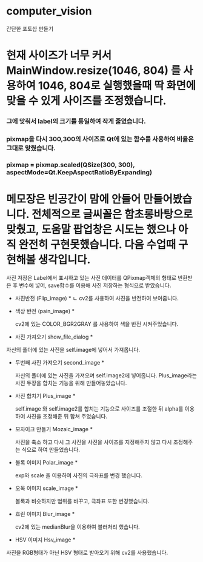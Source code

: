 
# computer_vision
간단한 포토샵 만들기

# 현재 사이즈가 너무 커서 MainWindow.resize(1046, 804) 를 사용하여 1046, 804로 실행했을때 딱 화면에 맞을 수 있게 사이즈를 조정했습니다.
### 그에 맞춰서 label의 크기를 통일하여 작게 줄였습니다.
### pixmap을 다시 300,300의 사이즈로 Qt에 있는 함수를 사용하여 비율은 그대로 맞췄습니다.
### pixmap = pixmap.scaled(QSize(300, 300), aspectMode=Qt.KeepAspectRatioByExpanding)
# 메모장은 빈공간이 맘에 안들어 만들어봤습니다. 전체적으로 글씨꼴은 함초롱바탕으로 맞췄고, 도움말 팝업창은 시도는 했으나 아직 완전히 구현못했습니다. 다음 수업때 구현해볼 생각입니다.

사진 저장은 Label에서 표시하고 있는 사진 데이터를 QPixmap객체의 형태로 반환받은 후 변수에 넣어, save함수를 이용해 사진 저장하는 형식으로 받았습니다.

* 사진반전 (Flip_image) *
  ㄴ
  cv2를 사용하여 사진을 반전하여 보여줍니다.
  
* 색상 반전 (pain_image) *
  
  cv2에 있는 COLOR_BGR2GRAY 를 사용하여 색을 반전 시켜주었습니다.
  
*  사진 가져오기 show_file_dialog *
  
  자신의 폴더에 있는 사진을 self.image에 넣어서 가져옵니다.

* 두번째 사진 가져오기 second_image *
  
  자신의 폴더에 있는 사진을 가져오며 self.image2에 넣어줍니다.
  Plus_image라는 사진 두장을 합치는 기능을 위해 만들어놓았습니다.
  
* 사진 합치기 Plus_image *
  
  self.image 와 self.image2를 합치는 기능으로 사이즈를 조절한 뒤 alpha를 이용하여 사진을 조정해준 뒤 합쳐 주었습니다.
  
* 모자이크 만들기 Mozaic_image *

  사진을 축소 하고 다시 그 사진을 사진을 사이즈를 지정해주지 않고 다시 조정해주는 식으로 하여 만들었습니다.
  
* 볼록 이미지 Polar_image  *

  exp와 scale 을 이용하여 사진의  극좌표를 변경 했습니다.
  
* 오목 이미지 scale_image *
  
  볼록과 비슷하지만 범위를 바꾸고, 극좌표 또한 변경했습니다.
 
* 흐린 이미지 Blur_image  *
   
  cv2에 있는 medianBlur을 이용하여 블러처리 했습니다.
  
 * HSV 이미지 Hsv_image *
 
  사진을 RGB형태가 아닌 HSV 형태로 받아오기 위해 cv2를 사용했습니다.
  
